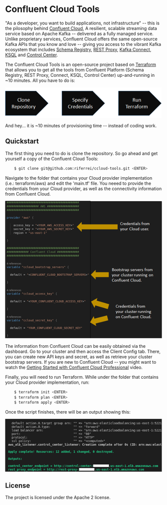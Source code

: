 # Confluent Cloud Tools

"As a developer, you want to build applications, not infrastructure" -- this is the pilosophy behind [Confluent Cloud](https://www.confluent.io/confluent-cloud), A resilient, scalable streaming data service based on Apache Kafka -- delivered as a fully managed service. Unlike proprietary services, Confluent Cloud offers the same open-source Kafka APIs that you know and love -- giving you access to the vibrant Kafka ecosystem that includes [Schema Registry](https://docs.confluent.io/current/schema-registry/docs/index.html), [REST Proxy](https://docs.confluent.io/current/kafka-rest/docs/index.html), [Kafka Connect](https://docs.confluent.io/current/connect/index.html), [KSQL](https://docs.confluent.io/current/ksql/docs/index.html) and [Control Center](https://docs.confluent.io/current/control-center/index.html).

The Confluent Cloud Tools is an open-source project based on [Terraform](https://www.terraform.io) that allows you to get all the tools from Confluent Platform (Schema Registry, REST Proxy, Connect, KSQL, Control Center) up-and-running in ~10 minutes. All you have to do is:

<p align="center">
    <img src="images/three_steps.png" />
</p>

And hey... it is ~10 minutes of provisioning time -- instead of coding work.

Quickstart
----------

The first thing you need to do is clone the repository. So go ahead and get yourself a copy of the Confluent Cloud Tools:

```bash
    $ git clone git@github.com:riferrei/ccloud-tools.git <ENTER>
```
Navigate to the folder that contains your Cloud provider implementation (i.e.: terraform/aws) and edit the 'main.tf' file. You neeed to provide the credentials from your Cloud provider, as well as the connectivity information from Confluent Cloud.

<p align="center">
    <img src="images/credentials.png" />
</p>

The information from Confluent Cloud can be easily obtained via the dashboard. Go to your cluster and then access the Client Config tab. There, you can create new API keys and secret, as well as retrieve your cluster bootstrap servers. If you are new to Confluent Cloud -- you might want to watch the [Getting Started with Confluent Cloud Professional](https://www.youtube.com/watch?v=JTPjfk51s3c) video.

Finally, you will need to run Terraform. While under the folder that contains your Cloud provider implementation, run:

```bash
    $ terraform init <ENTER>
    $ terraform plan <ENTER>
    $ terraform apply <ENTER>
```
Once the script finishes, there will be an output showing this:

<img src="images/outputs.png" />

License
-------

The project is licensed under the Apache 2 license.